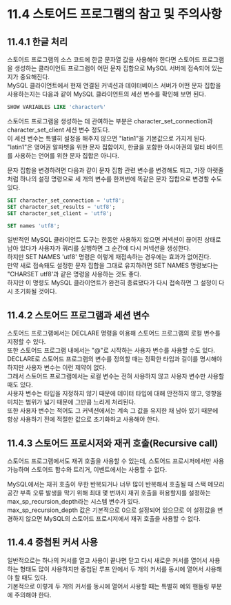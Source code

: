 # 11.4 스토어드 프로그램의 참고 및 주의사항

## 11.4.1 한글 처리

스토어드 프로그램의 소스 코드에 한글 문자열 값을 사용해야 한다면 스토어드 프로그램을 생성하는 클라이언트 프로그램이 어떤 문자 집합으로 MySQL 서버에 접속되어 있는지가 중요해진다.  
MySQL 클라이언트에서 현재 연결된 커넥션과 데이터베이스 서버가 어떤 문자 집합을 사용하는지는 다음과 같이 MySQL 클라이언트의 세션 변수를 확인해 보면 된다.

```sql
SHOW VARIABLES LIKE 'character%'
```

스토어드 프로그램을 생성하는 데 관여하는 부분은 character_set_connection과 character_set_client 세션 변수 정도다.  
이 세션 변수는 특별히 설정을 해주지 않으면 "latin1"을 기본값으로 가지게 된다.  
"latin1"은 영어권 알파벳을 위한 문자 집합이지, 한글을 포함한 아시아권의 멀티 바이트를 사용하는 언어를 위한 문자 집합은 아니다.

문자 집합을 변경하려면 다음과 같이 문자 집합 관련 변수를 변경해도 되고, 가장 아랫줄처럼 하나의 설정 명령으로 세 개의 변수를 한꺼번에 똑같은 문자 집합으로 변경할 수도 있다.

```sql
SET character_set_connection = 'utf8';
SET character_set_results = 'utf8';
SET character_set_client = 'utf8';

SET names 'utf8';
```

일반적인 MySQL 클라이언트 도구는 한동안 사용하지 않으면 커넥션이 끊어진 상태로 남아 있다가 사용자가 쿼리를 실행하면 그 순간에 다시 커넥션을 생성한다.  
하지만 SET NAMES 'utf8' 명령은 이렇게 재접속하는 경우에는 효과가 없어진다.  
만약 새로 접속돼도 설정한 문자 집합을 그대로 유지하려면 SET NAMES 명령보다는 "CHARSET utf8'과 같은 명령을 사용하는 것도 좋다.  
하지만 이 명령도 MySQL 클라이언트가 완전히 종료됐다가 다시 접속하면 그 설정이 다시 초기화될 것이다.

## 11.4.2 스토어드 프로그램과 세션 변수

스토어드 프로그램에서는 DECLARE 명령을 이용해 스토어드 프로그램의 로컬 변수를 지정할 수 있다.  
또한 스토어드 프로그램 내에서는 "@"로 시작하는 사용자 변수를 사용할 수도 있다.  
DECLARE로 스토어드 프로그램의 변수를 정의할 때는 정확한 타입과 길이를 명시해야 하지만 사용자 변수는 이런 제약이 없다.  
그래서 스토어드 프로그램에서는 로컬 변수는 전혀 사용하지 않고 사용자 변수만 사용할 때도 있다.  
사용자 변수는 타입을 지정하지 않기 때문에 데이터 타입에 대해 안전하지 않고, 영향을 미치는 범위가 넓기 때문에 그만큼 느리게 처리된다.  
또한 사용자 변수는 적어도 그 커넥션에서는 계속 그 값을 유지한 채 남아 있기 때문에 항상 사용하기 전에 적절한 값으로 초기화하고 사용해야 한다.  

## 11.4.3 스토어드 프로시저와 재귀 호출(Recursive call)

스토어드 프로그램에서도 재귀 호출을 사용할 수 있는데, 스토어드 프로시저에서만 사용 가능하며 스토어드 함수와 트리거, 이벤트에서는 사용할 수 없다.

MySQL에서는 재귀 호출이 무한 반복되거나 너무 많이 반복해서 호출될 때 스택 메모리 공간 부족 오류 발생을 막기 위해 최대 몇 번까지 재귀 호출을 허용할지를 설정하는 max_sp_recursion_depth라는 시스템 변수가 있다.  
max_sp_recursion_depth 값은 기본적으로 0으로 설정되어 있으므로 이 설정값을 변경하지 않으면 MySQL의 스토어드 프로시저에서 재귀 호출을 사용할 수 없다.

## 11.4.4 중첩된 커서 사용

일반적으로는 하나의 커서를 열고 사용이 끝나면 닫고 다시 새로운 커서를 열어서 사용하는 형태도 많이 사용하지만 중첩된 루프 안에서 두 개의 커서를 동시에 열어서 사용해야 할 때도 있다.  
기본적으로 이렇게 두 개의 커서를 동시에 열어서 사용할 때는 특별히 예외 핸들링 부분에 주의해야 한다.
